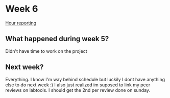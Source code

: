 # Week 6
[Hour reporting](https://github.com/altarchess/RistiNolla/blob/main/Documentation/Hour_reporting.md)

## What happened during week 5?
Didn't have time to work on the project

## Next week?
Everything. I know I'm way behind schedule but luckily I dont have anything else to do next week :) I also just realized im suposed to link my peer reviews on labtools. I should get the 2nd per review done on sunday.
